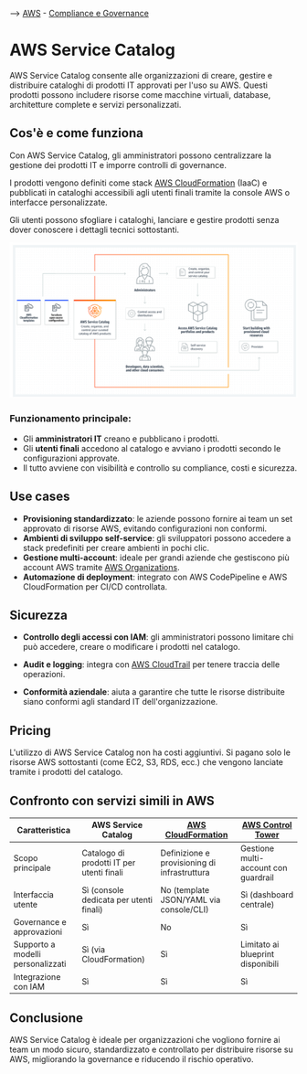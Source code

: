 --> [AWS](/00-Intro/AWS.md) - [Compliance e Governance](/09-Sicurezza-Compliance-Governance/Sicurezza-Compliance-Governance.md)

# AWS Service Catalog

AWS Service Catalog consente alle organizzazioni di creare, gestire e distribuire cataloghi di prodotti IT approvati per l'uso su AWS. Questi prodotti possono includere risorse come macchine virtuali, database, architetture complete e servizi personalizzati.

## Cos'è e come funziona

Con AWS Service Catalog, gli amministratori possono centralizzare la gestione dei prodotti IT e imporre controlli di governance. 

I prodotti vengono definiti come stack [AWS CloudFormation](/01-Compute-options/AWS-Cloud-Formation.md) (IaaC) e pubblicati in cataloghi accessibili agli utenti finali tramite la console AWS o interfacce personalizzate. 

Gli utenti possono sfogliare i cataloghi, lanciare e gestire prodotti senza dover conoscere i dettagli tecnici sottostanti.

![Service Catalog](/09-Sicurezza-Compliance-Governance/img/AWS-Service-Catalog.png)

### Funzionamento principale:

- Gli **amministratori IT** creano e pubblicano i prodotti.
- Gli **utenti finali** accedono al catalogo e avviano i prodotti secondo le configurazioni approvate.
- Il tutto avviene con visibilità e controllo su compliance, costi e sicurezza.

## Use cases

- **Provisioning standardizzato**: le aziende possono fornire ai team un set approvato di risorse AWS, evitando configurazioni non conformi.
- **Ambienti di sviluppo self-service**: gli sviluppatori possono accedere a stack predefiniti per creare ambienti in pochi clic.
- **Gestione multi-account**: ideale per grandi aziende che gestiscono più account AWS tramite [AWS Organizations](/09-Sicurezza-Compliance-Governance/Compliance-e-Governance/AWS-Organizations.md).
- **Automazione di deployment**: integrato con AWS CodePipeline e AWS CloudFormation per CI/CD controllata.
    

## Sicurezza

- **Controllo degli accessi con IAM**: gli amministratori possono limitare chi può accedere, creare o modificare i prodotti nel catalogo.
    
- **Audit e logging**: integra con [AWS CloudTrail](/08-Auditing-Monitoring-Logging/Amazon-CloudTrail.md) per tenere traccia delle operazioni.
    
- **Conformità aziendale**: aiuta a garantire che tutte le risorse distribuite siano conformi agli standard IT dell'organizzazione.
    

## Pricing

L'utilizzo di AWS Service Catalog non ha costi aggiuntivi. Si pagano solo le risorse AWS sottostanti (come EC2, S3, RDS, ecc.) che vengono lanciate tramite i prodotti del catalogo.

## Confronto con servizi simili in AWS

| Caratteristica                    | AWS Service Catalog                       | [AWS CloudFormation](/01-Compute-options/AWS-Cloud-Formation.md) | [AWS Control Tower](/09-Sicurezza-Compliance-Governance/Compliance-e-Governance/AWS-Control-Tower.md) |
| --------------------------------- | ----------------------------------------- | ---------------------------------------------------------------- | ----------------------------------------------------------------------------------------------------- |
| Scopo principale                  | Catalogo di prodotti IT per utenti finali | Definizione e provisioning di infrastruttura                     | Gestione multi-account con guardrail                                                                  |
| Interfaccia utente                | Sì (console dedicata per utenti finali)   | No (template JSON/YAML via console/CLI)                          | Sì (dashboard centrale)                                                                               |
| Governance e approvazioni         | Sì                                        | No                                                               | Sì                                                                                                    |
| Supporto a modelli personalizzati | Sì (via CloudFormation)                   | Sì                                                               | Limitato ai blueprint disponibili                                                                     |
| Integrazione con IAM              | Sì                                        | Sì                                                               | Sì                                                                                                    |

## Conclusione

AWS Service Catalog è ideale per organizzazioni che vogliono fornire ai team un modo sicuro, standardizzato e controllato per distribuire risorse su AWS, migliorando la governance e riducendo il rischio operativo.